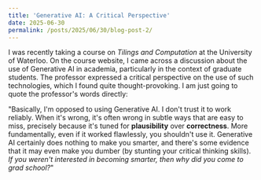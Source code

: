 ```yaml
---
title: 'Generative AI: A Critical Perspective'
date: 2025-06-30
permalink: /posts/2025/06/30/blog-post-2/
---
```


I was recently taking a course on _Tilings and Computation_ at the University of Waterloo. On the course website, I came across a discussion about the use of Generative AI in academia, particularly in the context of graduate students. The professor expressed a critical perspective on the use of such technologies, which I found quite thought-provoking. I am just going to quote the professor's words directly:

"Basically, I'm opposed to using Generative AI. I don't trust it to work reliably. When it's wrong, it's often wrong in subtle ways that are easy to miss, precisely because it's tuned for __plausibility__ over __correctness__. More fundamentally, even if it worked flawlessly, you shouldn't use it. Generative AI certainly does nothing to make you smarter, and there's some evidence that it may even make you dumber (by stunting your critical thinking skills). _If you weren't interested in becoming smarter, then why did you come to grad school?_"